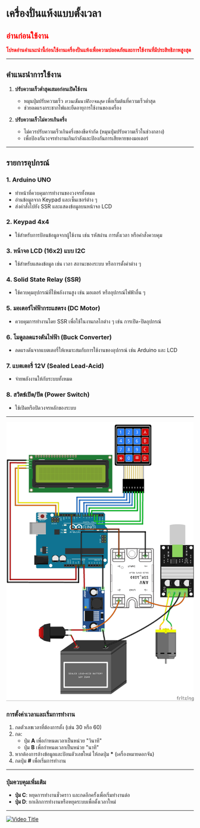 # เครื่องปั่นแห้งแบบตั้งเวลา

## <span style="color:red;"><b>อ่านก่อนใช้งาน</b></span>
<span style="color:red;"><b>โปรดอ่านคำแนะนำนี้ก่อนใช้งานเครื่องปั่นแห้งเพื่อความปลอดภัยและการใช้งานที่มีประสิทธิภาพสูงสุด</b></span>

---

## คำแนะนำการใช้งาน
1. **ปรับความเร็วต่ำสุดเสมอก่อนเปิดใช้งาน**
   - หมุนปุ่มปรับความเร็ว *ทวนเข็มนาฬิกาจนสุด* เพื่อเริ่มต้นที่ความเร็วต่ำสุด
   - ช่วยลดแรงกระชากไฟและยืดอายุการใช้งานของเครื่อง

2. **ปรับความเร็วไม่ควรเกินครึ่ง**
   - ไม่ควรปรับความเร็วเกินครึ่งของขีดจำกัด (หมุนปุ่มปรับความเร็วในช่วงกลาง)
   - เพื่อป้องกันวงจรทำงานเกินกำลังและป้องกันการเสียหายของมอเตอร์


---
## รายการอุปกรณ์

### 1. Arduino UNO
- ทำหน้าที่ควบคุมการทำงานของวงจรทั้งหมด
- อ่านข้อมูลจาก Keypad และเซ็นเซอร์ต่าง ๆ
- ส่งคำสั่งไปยัง SSR และแสดงข้อมูลบนหน้าจอ LCD

### 2. Keypad 4x4
- ใช้สำหรับการป้อนข้อมูลจากผู้ใช้งาน เช่น รหัสผ่าน การตั้งเวลา หรือคำสั่งควบคุม

### 3. หน้าจอ LCD (16x2) แบบ I2C
- ใช้สำหรับแสดงข้อมูล เช่น เวลา สถานะของระบบ หรือการตั้งค่าต่าง ๆ

### 4. Solid State Relay (SSR)
- ใช้ควบคุมอุปกรณ์ที่ใช้พลังงานสูง เช่น มอเตอร์ หรืออุปกรณ์ไฟฟ้าอื่น ๆ

### 5. มอเตอร์ไฟฟ้ากระแสตรง (DC Motor)
- ควบคุมการทำงานโดย SSR เพื่อใช้ในงานกลไกต่าง ๆ เช่น การเปิด-ปิดอุปกรณ์

### 6. โมดูลลดแรงดันไฟฟ้า (Buck Converter)
- ลดแรงดันจากแบตเตอรี่ให้เหมาะสมกับการใช้งานของอุปกรณ์ เช่น Arduino และ LCD

### 7. แบตเตอรี่ 12V (Sealed Lead-Acid)
- จ่ายพลังงานให้กับระบบทั้งหมด

### 8. สวิตช์เปิด/ปิด (Power Switch)
- ใช้เปิดหรือปิดวงจรหลักของระบบ


---
![เครื่องปั่นแห้ง](circuit.jpg)

### การตั้งค่าเวลาและเริ่มการทำงาน
1. กดตัวเลขเวลาที่ต้องการตั้ง (เช่น 30 หรือ 60)
2. กด:
   - ปุ่ม **A** เพื่อกำหนดเวลาเป็นหน่วย "วินาที"
   - ปุ่ม **B** เพื่อกำหนดเวลาเป็นหน่วย "นาที"
3. หากต้องการล้างข้อมูลและป้อนตัวเลขใหม่ ให้กดปุ่ม **\*** (เครื่องหมายดอกจัน)
4. กดปุ่ม **#** เพื่อเริ่มการทำงาน

---

### ปุ่มควบคุมเพิ่มเติม
- **ปุ่ม C**: หยุดการทำงานชั่วคราว และกดอีกครั้งเพื่อเริ่มทำงานต่อ
- **ปุ่ม D**: ยกเลิกการทำงานหรือหยุดระบบเพื่อตั้งเวลาใหม่

---

[![Video Title](https://img.youtube.com/vi/xDIAi9K0JQA/0.jpg)](https://www.youtube.com/watch?v=xDIAi9K0JQA)


